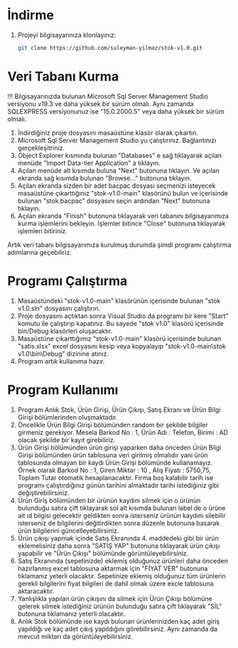 # İndirme

1. Projeyi bilgisayarınıza klonlayınız:

    ```bash
    git clone https://github.com/suleyman-yilmaz/stok-v1.0.git
    ```
# Veri Tabanı Kurma
!!! Bilgisayarınızda bulunan Microsoft Sql Server Management Studio versiyonu v19.3 ve daha yüksek bir sürüm olmalı. Aynı zamanda SQLEXPRESS versiyonunuz ise "15.0.2000.5" veya daha yüksek bir sürüm olmalı.
1. İndirdiğiniz proje dosyasını masaüstüne klasör olarak çıkartın.
2. Microsoft Sql Server Management Studio yu çalıştırınız. Bağlantınızı gerçekleşitriniz.
3. Object Explorer kısmında bulunan "Databases" e sağ tıklayarak açılan menüde "Import Data-tier Application" a tıklayın.
4. Açılan menüde alt kısımda buluna "Next" butonuna tıklayın. Ve açılan ekranda sağ kısımda bulunan "Browse..." butonuna tıklayın.
5. Açılan ekranda sizden bir adet bacpac dosyası seçmenizi isteyecek masaüstüne çıkarttığınız "stok-v1.0-main" klasörünü bulun ve içerisinde bulunan "stok.bacpac" dosyasını seçin ardından "Next" butonuna tıklayın.
6. Açılan ekranda "Finish" butonuna tıklayarak veri tabanını bilgisayarımıza kurma işlemlerini bekleyin. İşlemler bitince "Close" butonuna tıklayarak işlemleri bitiriniz.

Artık veri tabanı bilgisayarımıza kurulmuş durumda şimdi programı çalıştırma adımlarına geçebiliriz.

# Programı Çalıştırma
1.	Masaüstündeki "stok-v1.0-main" klasörünün içerisinde bulunan "stok v1.0.sln" dosyasını çalıştırın.
2.	Proje dosyasını açtıktan sonra Visual Studio da programı bir kere "Start" komutu ile çalıştırıp kapatınız. Bu sayede "stok v1.0" klasörü içerisinde bin/Debug klasörleri oluşacaktır.
3.	Masaüstüne çıkarttığımız "stok-v1.0-main" klasörü içerisinde bulunan "satis.xlsx" excel dosyasını kesip veya kopyalayıp "stok-v1.0-main\stok v1.0\bin\Debug" dizinine atınız.
4.	Program artık kullanıma hazır.

# Program Kullanımı
1.	Program  Anlık Stok, Ürün Girişi, Ürün Çıkışı, Satış Ekranı ve Ürün Bilgi Girişi bölümlerinden oluşmaktadır.
2.	Öncelikle Ürün Bilgi Girişi bölümünden random bir şekilde bilgiler girmeniz gerekiyor. Mesela Barkod No : 1, Ürün Adı : Telefon, Birimi : AD olacak şekilde bir kayıt girebiliriz.
3.	Ürün Girişi bölümünden ürün girişi yaparken daha önceden Ürün Bilgi Girişi bölümünden  ürün tablosuna veri girilmiş olmalıdır yani ürün tablosunda olmayan bir kaydı Ürün Girişi bölümünde kullanamayız. Örnek olarak Barkod No : 1, Giren Miktar : 10	, Alış Fiyatı : 5750,75, Toplam Tutar otomatik hesaplanacaktır. Firma boş kalabilir tarih ise programı çalıştırdığınız günün tarihini almaktadır tarihi istediğiniz gibi değiştirebilirsiniz.
4.	Ürün Giriş bölümünden bir ürünün kaydını silmek için o ürünün bulunduğu satıra çift tıklayarak sol alt kısımda bulunan label de o ürüne ait ıd bilgisi gelecektir geldikten sonra isterseniz ürünün kaydını silebilir isterseniz de bilgilerini değitirdikten sonra düzenle butonuna basarak ürün bilgilerini güncelleyebilirsiniz.
5.	Ürün çıkışı yapmak içinde Satış Ekranında 4. maddedeki gibi bir ürün eklemelisiniz daha sonra "SATIŞ YAP" butonuna tıklayarak ürün çıkışı yapabilir ve "Ürün Çıkışı" bölümünde görüntüleyebilirsiniz.
6.	Satış Ekranında (sepetinizde) eklemiş olduğunuz ürünleri daha önceden hazırlanmış excel tablosuna aktarmak için "FİYAT VER" butonuna tıklamanız yeterli olacaktır. Sepetinize eklemiş olduğunuz tüm ürünlerin gerekli bilgilerini fiyat bilgileri de dahil olmak üzere excle tablosuna aktaracaktır.
7.	Yanlışlıkla yapılan ürün çıkışını da silmek için Ürün Çıkışı bölümüne gelerek silmek istediğiniz ürünün bulunduğu satıra çift tıklayarak "SİL" butonuna tıklamanız yeterli olacaktır.
8.	Anlık Stok bölümünde ise kaydı bulunan ürünlerinizden kaç adet giriş yapıldığı ve kaç adet çıkış yapıldığını görebilirsiniz. Aynı zamanda da mevcut miktarı da görüntüleyebilirsiniz.
